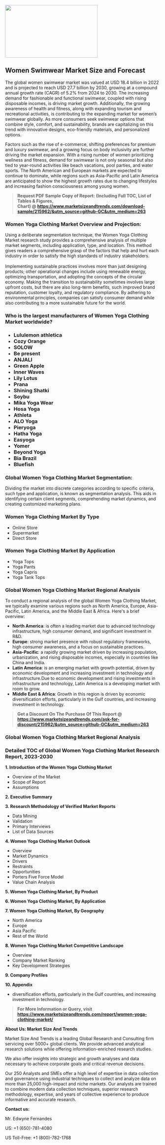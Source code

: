 <p><img class="alignnone size-medium wp-image-20088" src="https://ffe5etoiles.com/wp-content/uploads/2024/12/MST1-300x171.png" alt="" width="300" height="171" /></p><h2>Women Swimwear Market Size and Forecast</h2><p>The global women swimwear market was valued at USD 18.4 billion in 2022 and is projected to reach USD 27.7 billion by 2030, growing at a compound annual growth rate (CAGR) of 5.2% from 2024 to 2030. The increasing demand for fashionable and functional swimwear, coupled with rising disposable incomes, is driving market growth. Additionally, the growing awareness of health and fitness, along with expanding tourism and recreational activities, is contributing to the expanding market for women’s swimwear globally. As more consumers seek swimwear options that combine style, comfort, and sustainability, brands are capitalizing on this trend with innovative designs, eco-friendly materials, and personalized options.</p><p>Factors such as the rise of e-commerce, shifting preferences for premium and luxury swimwear, and a growing focus on body inclusivity are further driving the market expansion. With a rising number of women prioritizing wellness and fitness, demand for swimwear is not only seasonal but also tied to year-round activities like beach vacations, pool parties, and water sports. The North American and European markets are expected to continue to dominate, while regions such as Asia-Pacific and Latin America are anticipated to show the highest growth rates due to changing lifestyles and increasing fashion consciousness among young women.</p></p><blockquote id="" class=""><strong>Request PDF Sample Copy of Report: (Including Full TOC, List of Tables &amp; Figures, Chart)&nbsp;@&nbsp;<strong><a href="https://www.marketsizeandtrends.com/download-sample/215962/&utm_source=github-GC&utm_medium=263" target="_blank">https://www.marketsizeandtrends.com/download-sample/215962/&utm_source=github-GC&utm_medium=263</a></strong></strong></blockquote><h3 id="" class="">Women Yoga Clothing Market&nbsp;Overview and Projection:</h3><p id="" class="">Using a deliberate segmentation technique, the Women Yoga Clothing Market research study provides a comprehensive analysis of multiple market segments, including application, type, and location. This method gives readers a comprehensive grasp of the factors that help and hurt each industry in order to satisfy the high standards of industry stakeholders. <br /> <br />Implementing sustainable practices involves more than just designing products; other operational changes include using renewable energy, optimizing transportation, and adopting the concepts of the circular economy. Making the transition to sustainability sometimes involves large upfront costs, but there are also long-term benefits, such improved brand reputation, customer loyalty, and regulatory compliance. By adhering to environmental principles, companies can satisfy consumer demand while also contributing to a more sustainable future for the world.</p><h3 id="" class="">Who is the largest manufacturers of&nbsp;Women Yoga Clothing Market worldwide?</h3><h3 class=""><p><ul><li>Lululemon athletica </li><li> Cozy Orange </li><li> SOLOW </li><li> Be present </li><li> ANJALI </li><li> Green Apple </li><li> Inner Waves </li><li> Lily Lotus </li><li> Prana </li><li> Shining Shatki </li><li> Soybu </li><li> Mika Yoga Wear </li><li> Hosa Yoga </li><li> Athleta </li><li> ALO Yoga </li><li> Pieryoga </li><li> Hatha Yoga </li><li> Easyoga </li><li> Yomer </li><li> Beyond Yoga </li><li> Bia Brazil </li><li> Bluefish</li></ul></p></h3><h3 id="" class="">Global&nbsp;Women Yoga Clothing Market Segmentation:</h3><p id="" class="">Dividing the market into discrete categories according to specific criteria, such type and application, is known as segmentation analysis. This aids in identifying certain client segments, comprehending market dynamics, and creating customized marketing plans.</p><h3 id="" class="">Women Yoga Clothing Market&nbsp;By Type</h3><p><p><ul><li>Online Store</li><li> Supermarket</li><li> Direct Store</p></li></ul></p></p><h3 id="" class="">Women Yoga Clothing Market&nbsp;By Application</h3><p class=""><p><ul><li>Yoga Tops</li><li> Yoga Pants</li><li> Yoga Capris</li><li> Yoga Tank Tops</li></ul></p></p><h3 id="" class="">Global Women Yoga Clothing Market Regional Analysis</h3><p id="" class="">To conduct a regional analysis of the global Women Yoga Clothing Market, we typically examine various regions such as North America, Europe, Asia-Pacific, Latin America, and the Middle East &amp; Africa. Here's a brief overview:</p><ul><li><strong>North America</strong>: is often a leading market due to advanced technology infrastructure, high consumer demand, and significant investment in R&amp;D.</li><li><strong>Europe</strong>: strong market presence with robust regulatory frameworks, high consumer awareness, and a focus on sustainable practices.</li><li><strong>Asia-Pacific</strong>: a rapidly growing market driven by increasing population, urbanization, and rising disposable incomes, especially in countries like China and India.</li><li><strong>Latin America</strong>: is an emerging market with growth potential, driven by economic development and increasing investment in technology and infrastructure.Due to economic development and rising investments in infrastructure and technology, Latin America is a developing market with room to grow.</li><li><strong>Middle East &amp; Africa</strong>: Growth in this region is driven by economic diversification efforts, particularly in the Gulf countries, and increasing investment in technology.</li></ul><blockquote id="" class=""><strong>Get a Discount On The Purchase Of This Report @ <strong><a href="https://www.marketsizeandtrends.com/ask-for-discount/215962/&utm_source=github-GC&utm_medium=263" target="_blank">https://www.marketsizeandtrends.com/ask-for-discount/215962/&utm_source=github-GC&utm_medium=263</a></strong></strong></blockquote><h3 id="" class="">Global Women Yoga Clothing Market Regional Analysis</h3><h3 id="" class="">Detailed TOC of Global Women Yoga Clothing Market Research Report, 2023-2030</h3><p id="" class=""><strong>1. Introduction of the Women Yoga Clothing Market</strong></p><ul><li>Overview of the Market</li><li>Scope of Report</li><li>Assumptions</li></ul><p id="" class=""><strong>2. Executive Summary</strong></p><p id="" class=""><strong>3. Research Methodology of Verified Market Reports</strong></p><ul><li>Data Mining</li><li>Validation</li><li>Primary Interviews</li><li>List of Data Sources</li></ul><p id="" class=""><strong>4. Women Yoga Clothing Market Outlook</strong></p><ul><li>Overview</li><li>Market Dynamics</li><li>Drivers</li><li>Restraints</li><li>Opportunities</li><li>Porters Five Force Model</li><li>Value Chain Analysis</li></ul><p id="" class=""><strong>5. Women Yoga Clothing Market, By Product</strong></p><p id="" class=""><strong>6. Women Yoga Clothing Market, By Application</strong></p><p id="" class=""><strong>7. Women Yoga Clothing Market, By Geography</strong></p><ul><li>North America</li><li>Europe</li><li>Asia Pacific</li><li>Rest of the World</li></ul><p id="" class=""><strong>8. Women Yoga Clothing Market Competitive Landscape</strong></p><ul><li>Overview</li><li>Company Market Ranking</li><li>Key Development Strategies</li></ul><p id="" class=""><strong>9. Company Profiles</strong></p><p id="" class=""><strong>10. Appendix</strong></p><ul><li>diversification efforts, particularly in the Gulf countries, and increasing investment in technology.</li></ul><blockquote id="" class=""><strong>For More Information or Query, visit <strong><strong><a href="https://www.marketsizeandtrends.com/report/women-yoga-clothing-market/" target="_blank">https://www.marketsizeandtrends.com/report/women-yoga-clothing-market/</a></strong></strong></strong></blockquote><p id="" class=""><strong>About Us: Market Size And Trends</strong></p><p id="" class="">Market Size And Trends is a leading Global Research and Consulting firm servicing over 5000+ global clients. We provide advanced analytical research solutions while offering information-enriched research studies.</p><p id="" class="">We also offer insights into strategic and growth analyses and data necessary to achieve corporate goals and critical revenue decisions.</p><p id="" class="">Our 250 Analysts and SMEs offer a high level of expertise in data collection and governance using industrial techniques to collect and analyze data on more than 25,000 high-impact and niche markets. Our analysts are trained to combine modern data collection techniques, superior research methodology, expertise, and years of collective experience to produce informative and accurate research.</p><p id="" class=""><strong>Contact us:</strong></p><p id="" class="">Mr. Edwyne Fernandes</p><p id="" class="">US: +1 (650)-781-4080</p><p id="" class="">US Toll-Free: +1 (800)-782-1768</p>
